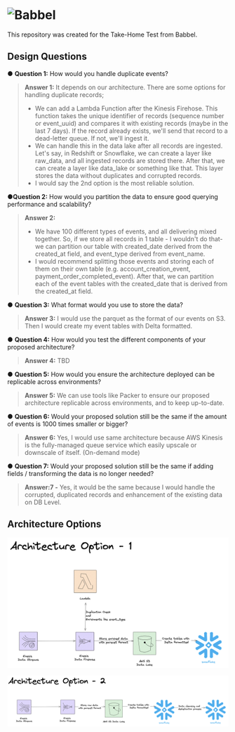 # ![Babbel](https://upload.wikimedia.org/wikipedia/commons/thumb/2/2a/Babbel_logo.svg/2560px-Babbel_logo.svg.png)

This repository was created for the Take-Home Test from Babbel.

## Design Questions

● **Question 1:** How would you handle duplicate events?
>**Answer 1:** It depends on our architecture. There are some options for handling duplicate records;
>
>- We can add a Lambda Function after the Kinesis Firehose. This function takes the unique identifier of records (sequence number or event_uuid) and compares it with existing records (maybe in the last 7 days). If the record already exists, we'll send that record to a dead-letter queue. If not, we'll ingest it.
>- We can handle this in the data lake after all records are ingested. Let's say, in Redshift or Snowflake, we can create a layer like raw_data, and all ingested records are stored there. After that, we can create a layer like data_lake or something like that. This layer stores the data without duplicates and corrupted records.
>- I would say the 2nd option is the most reliable solution.

●**Question 2:** How would you partition the data to ensure good querying performance and scalability?
>**Answer 2:**
>
> - We have 100 different types of events, and all delivering mixed together. So, if we store all records in 1 table - I wouldn't do that- we can partition our table with created_date derived from the created_at field, and event_type derived from event_name.
> - I would recommend splitting those events and storing each of them on their own table (e.g. account_creation_event, payment_order_completed_event). After that, we can partition each of the event tables with the created_date that is derived from the created_at field.

● **Question 3:** What format would you use to store the data?
>**Answer 3:** I would use the parquet as the format of our events on S3. Then I would create my event tables with Delta formatted.

● **Question 4:** How would you test the different components of your proposed architecture?
>**Answer 4:** TBD

● **Question 5:** How would you ensure the architecture deployed can be replicable across environments?
>**Answer 5:** We can use tools like Packer to ensure our proposed architecture replicable across environments, and to keep up-to-date.

● **Question 6:** Would your proposed solution still be the same if the amount of events is 1000 times smaller or bigger?
>**Answer 6:** Yes, I would use same architecture because AWS Kinesis is the fully-managed queue service which easily upscale or downscale of itself. (On-demand mode)

● **Question 7:** Would your proposed solution still be the same if adding fields / transforming the data is no longer needed?
>**Answer:7 -** Yes, it would be the same because I would handle the corrupted, duplicated records and enhancement of the existing data on DB Level.

## Architecture Options

![architecture_alternative_1](assets/architecture_alternative_1.png)

![architecture_alternative_2](assets/architecture_alternative_2.png)
